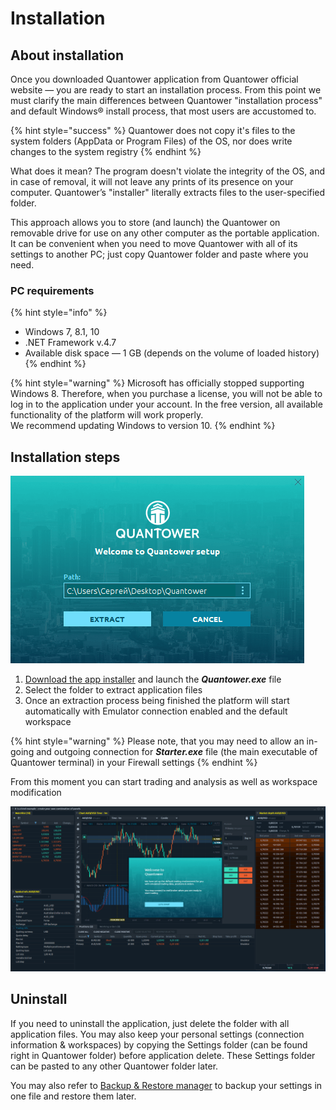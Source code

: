# Installation

## About installation

Once you downloaded Quantower application from Quantower official website — you are ready to start an installation process. From this point we must clarify the main differences between Quantower "installation process" and default Windows® install process, that most users are accustomed to.

{% hint style="success" %}
Quantower does not copy it's files to the system folders \(AppData or Program Files\) of the OS, nor does write changes to the system registry
{% endhint %}

What does it mean? The program doesn't violate the integrity of the OS, and in case of removal, it will not leave any prints of its presence on your computer. Quantower’s "installer" literally extracts files to the user-specified folder.

This approach allows you to store \(and launch\) the Quantower on removable drive for use on any other computer as the portable application. It can be convenient when you need to move Quantower with all of its settings to another PC; just copy Quantower folder and paste where you need.

### PC requirements

{% hint style="info" %}
* Windows 7, 8.1, 10
* .NET Framework v.4.7
* Available disk space — 1 GB \(depends on the volume of loaded history\)
{% endhint %}

{% hint style="warning" %}
Microsoft has officially stopped supporting Windows 8. Therefore, when you purchase a license, you will not be able to log in to the application under your account. In the free version, all available functionality of the platform will work properly.   
We recommend updating Windows to version 10.
{% endhint %}

## Installation steps

![Quantower installer screen](../.gitbook/assets/quantower_setup.png)

1. [Download the app installer](https://quantower.com) and launch the _**Quantower.exe**_ file
2. Select the folder to extract application files
3. Once an extraction process being finished the platform will start automatically with Emulator connection enabled and the default workspace

{% hint style="warning" %}
Please note, that you may need to allow an in-going and outgoing connection for _**Starter.exe**_ file \(the main executable of Quantower terminal\) in your Firewall settings
{% endhint %}

From this moment you can start trading and analysis as well as workspace modification

![The fist launch of Quantower terminal](../.gitbook/assets/quantower_first_launch%20%281%29.png)

## Uninstall

If you need to uninstall the application, just delete the folder with all application files. You may also keep your personal settings \(connection information & workspaces\) by copying the Settings folder \(can be found right in Quantower folder\) before application delete. These Settings folder can be pasted to any other Quantower folder later.

You may also refer to [Backup & Restore manager](backup-and-restore-manager.md) to backup your settings in one file and restore them later.



